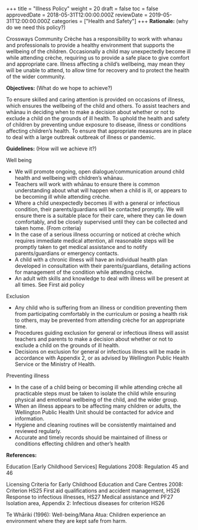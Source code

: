 +++
title = "Illness Policy"
weight = 20
draft = false
toc = false
approvedDate = 2018-05-31T12:00:00.000Z
reviewDate = 2019-05-31T12:00:00.000Z
categories = ["Health and Safety"]
+++
**Rationale:** (why do we need this policy?)

Crossways Community Crèche has a responsibility to work with whanau and professionals to provide a healthy environment that supports the wellbeing of the children. Occasionally a child may unexpectedly become ill while attending crèche, requiring us to provide a safe place to give comfort and appropriate care. Illness affecting a child’s wellbeing, may mean they will be unable to attend, to allow time for recovery and to protect the health of the wider community.

**Objectives:** (What do we hope to achieve?)

To ensure skilled and caring attention is provided on occasions of illness, which ensures the wellbeing of the child and others. 
To assist teachers and whānau in deciding when to make a decision about whether or not to exclude a child on the grounds of ill health. 
To uphold the health and safety of children by preventing undue exposure to disease, illness or conditions affecting children’s health.
To ensure that appropriate measures are in place to deal with a large outbreak outbreak of illness or pandemic.

**Guidelines:** (How will we achieve it?)

Well being 
* We will promote ongoing, open dialogue/communication around child health and wellbeing with children’s whānau. 
* Teachers will work with whānau to ensure there is common understanding about what will happen when a child is ill, or appears to be becoming ill while attending crèche.    
* Where a child unexpectedly becomes ill with a general or infectious condition, their parents/guardians will be contacted promptly. We will ensure there is a suitable place for their care, where they can lie down comfortably, and be closely supervised until they can be collected and taken home. (From criteria)	
* In the case of a serious illness occurring or noticed at crèche which requires immediate medical attention, all reasonable steps will be promptly taken to get medical assistance and to notify parents/guardians or emergency contacts. 
* A child with a chronic illness will have an individual health plan developed in consultation with their parents/guardians, detailing actions for management of the condition while attending crèche. 
* An adult with skills and knowledge to deal with illness will be present at all times. See First aid policy 

Exclusion 
* Any child who is suffering from an illness or condition preventing them from participating comfortably in the curriculum or posing a health risk to others, may be prevented from attending crèche for an appropriate time.
* Procedures guiding exclusion for general or infectious illness will assist teachers and parents to make a decision about whether or not to exclude a child on the grounds of ill health. 
* Decisions on exclusion for general or infectious illness will be made in accordance with Appendix 2, or as advised by Wellington Public Health Service or the Ministry of Health.
 
Preventing illness
* In the case of a child being or becoming ill while attending crèche all practicable steps must be taken to isolate the child while ensuring physical and emotional wellbeing of the child, and the wider group.
* When an illness appears to be affecting many children or adults, the Wellington Public Health Unit should be contacted for advice and information. 
* Hygiene and cleaning routines will be consistently maintained and reviewed regularly.  
* Accurate and timely records should be maintained of illness or conditions effecting children and other’s health 

**References:**

Education [Early Childhood Services] Regulations 2008: Regulation 45 and 46

Licensing Criteria for Early Childhood Education and Care Centres 2008: Criterion HS25 First aid qualifications and accident management, HS26 Response to infectious illnesses, HS27 Medical assistance and PF27 Isolation area, Appendix 2: Infectious diseases for criterion HS26

Te Whāriki (1996): Well-being/Mana Atua: Children experience an environment where they are kept safe from harm.
